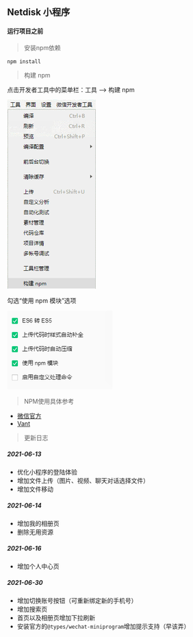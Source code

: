 ## Netdisk 小程序

#### 运行项目之前


> 安装npm依赖
``` bash
npm install
```

> 构建 npm

点击开发者工具中的菜单栏：工具 --> 构建 npm

![构建 npm](https://github.com/xuxiake2017/netdisk-mp-preview/blob/master/pic/npm1.png?raw=true)

勾选“使用 npm 模块”选项

![勾选“使用 npm 模块”选项](https://github.com/xuxiake2017/netdisk-mp-preview/blob/master/pic/npm2.png?raw=true)

> NPM使用具体参考

- [微信官方](https://developers.weixin.qq.com/miniprogram/dev/devtools/npm.html)
- [Vant](https://vant-contrib.gitee.io/vant-weapp/#/quickstart)

> 更新日志

##### 2021-06-13

- 优化小程序的登陆体验
- 增加文件上传（图片、视频、聊天对话选择文件）
- 增加文件移动

##### 2021-06-14

- 增加我的相册页
- 删除无用资源

##### 2021-06-16

- 增加个人中心页

##### 2021-06-30

- 增加切换账号按钮（可重新绑定新的手机号）
- 增加搜索页
- 首页以及相册页增加下拉刷新
- 安装官方的`@types/wechat-miniprogram`增加提示支持（早该弄）